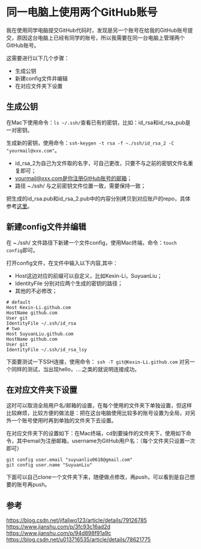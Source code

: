 # 同一电脑上使用两个GitHub账号

我在使用同学电脑提交GitHub代码时，发现是另一个账号在给我的GitHub账号提交，原因这台电脑上已经有同学的账号，所以我需要在同一台电脑上管理两个GitHub账号。

这需要进行以下几个步骤：
- 生成公钥
- 新建config文件并编辑
- 在对应文件夹下设置
## 生成公钥

在Mac下使用命令：`ls ~/.ssh/`查看已有的密钥，比如：id_rsa和id_rsa_pub是一对密钥。 

生成新的密钥，使用命令：`ssh-keygen -t rsa -f ~./ssh/id_rsa_2 -C "yourmail@xxx.com"`。
- id_rsa_2为自己为文件取的名字，可自己更改，只要不与之前的密钥文件名重复即可；
- yourmail@xxx.com是你注册GitHub账号的邮箱；
- 路径 ~./ssh/ 与之前密钥文件位置一致，需要保持一致；

把生成的id_rsa.pub和id_rsa_2.pub中的内容分别拷贝到对应账户的repo，具体参考[这里](http://www.xuanfengge.com/using-ssh-key-link-github-photo-tour.html)。
## 新建config文件并编辑

在 ~./ssh/ 文件路径下新建一个文件config，使用Mac终端，命令：`touch config`即可。

打开config文件，在文件中输入以下内容,其中：
- Host这边对应的前缀可以自定义，比如Kexin-Li，SuyuanLiu；
- IdentityFile 分别对应两个生成的密钥的路径；
- 其他的不必修改；
```
# default                                                                       
Host Kexin-Li.github.com
HostName github.com
User git
IdentityFile ~/.ssh/id_rsa
# two                                                                           
Host SuyuanLiu.github.com
HostName github.com
User git
IdentityFile ~/.ssh/id_rsa_lsy
```

下面要测试一下SSH连接，使用命令：
`ssh -T git@Kexin-Li.github.com`
对另一个同样的测试，当出现hello，....之类的就说明连接成功。
## 在对应文件夹下设置

这时可以取消全局用户名/邮箱的设置，在每个使用的文件夹下单独设置，但这样比较麻烦，比较方便的做法是：把在这台电脑使用比较多的账号设置为全局，对另外一个账号使用时再到单独的文件夹下去设置。

在对应文件夹下的设置如下：在Mac终端，cd到要操作的文件夹下，使用如下命令，其中email为注册邮箱，username为GitHub用户名：（每个文件夹只设置一次即可）
```
git config user.email "suyuanliu0618@gmail.com"
git config user.name "SuyuanLiu"
```
下面可以自己clone一个文件夹下来，随便做点修改，再push，可以看到是自己想要的账号再push。



## 参考

https://blog.csdn.net/jifaliwo123/article/details/79126785  
https://www.jianshu.com/p/3fc93c16ad2d    
https://www.jianshu.com/p/94d898f91a9c     
https://blog.csdn.net/u013716535/article/details/78621775
